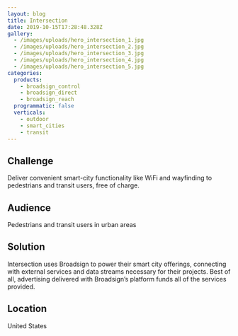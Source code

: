```yaml
---
layout: blog
title: Intersection
date: 2019-10-15T17:28:48.328Z
gallery:
  - /images/uploads/hero_intersection_1.jpg
  - /images/uploads/hero_intersection_2.jpg
  - /images/uploads/hero_intersection_3.jpg
  - /images/uploads/hero_intersection_4.jpg
  - /images/uploads/hero_intersection_5.jpg
categories:
  products:
    - broadsign_control
    - broadsign_direct
    - broadsign_reach
  programmatic: false
  verticals:
    - outdoor
    - smart_cities
    - transit
---
```

## Challenge

Deliver convenient smart-city functionality like WiFi and wayfinding to pedestrians and transit users, free of charge.

## Audience

Pedestrians and transit users in urban areas

## Solution

Intersection uses Broadsign to power their smart city offerings, connecting with external services and data streams necessary for their projects. Best of all, advertising delivered with Broadsign’s platform funds all of the services provided.

## Location

United States
